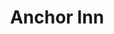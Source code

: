 ---
layout: default
title: "Anchor Inn"
categories: Dining
rating: "$$"
description: "Well known for its hamburgers and a popular expatriate watering hole. Tel: 22435"
---